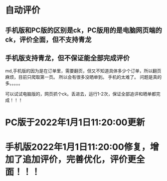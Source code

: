 # 自动评价
## 手机版和PC版的区别是ck，PC版用的是电脑网页端的ck，评价全面，但不支持青龙
## 手机版支持青龙，但不保证能全部完成评价
md,手机版的因为是在订单里，需要翻页，但又不知道具体多少个订单，所以翻页麻烦，目前只爬取第一页。
所以会有很多没晒单到。
手机的太难了。
问题是真的多。。。。。

可以试试电脑版的，网页抓个ck。丢进去，运行1-2次，保证全部追评和晒单都完成！！！
# PC版于2022年1月1日11:20:00更新
# 手机版2022年1月1日11:20:00修复，增加了追加评价，完善优化，评价更全面！！！
